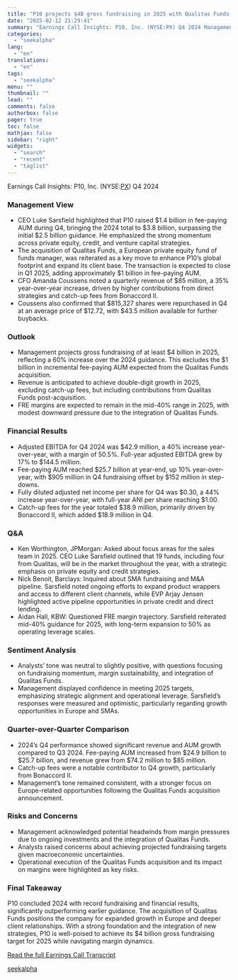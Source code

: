 ```yaml
---
title: "P10 projects $4B gross fundraising in 2025 with Qualitas Funds integration"
date: "2025-02-12 21:29:41"
summary: "Earnings Call Insights: P10, Inc. (NYSE:PX) Q4 2024 Management View CEO Luke Sarsfield highlighted that P10 raised $1.4 billion in fee-paying AUM during Q4, bringing the 2024 total to $3.8 billion, surpassing the initial $2.5 billion guidance. He emphasized the strong momentum across private equity, credit, and venture capital strategies...."
categories:
  - "seekalpha"
lang:
  - "en"
translations:
  - "en"
tags:
  - "seekalpha"
menu: ""
thumbnail: ""
lead: ""
comments: false
authorbox: false
pager: true
toc: false
mathjax: false
sidebar: "right"
widgets:
  - "search"
  - "recent"
  - "taglist"
---
```


Earnings Call Insights: P10, Inc. (NYSE:[PX](https://seekingalpha.com/symbol/PX "P10, Inc.")) Q4 2024

### Management View

* CEO Luke Sarsfield highlighted that P10 raised $1.4 billion in fee-paying AUM during Q4, bringing the 2024 total to $3.8 billion, surpassing the initial $2.5 billion guidance. He emphasized the strong momentum across private equity, credit, and venture capital strategies.
* The acquisition of Qualitas Funds, a European private equity fund of funds manager, was reiterated as a key move to enhance P10’s global footprint and expand its client base. The transaction is expected to close in Q1 2025, adding approximately $1 billion in fee-paying AUM.
* CFO Amanda Coussens noted a quarterly revenue of $85 million, a 35% year-over-year increase, driven by higher contributions from direct strategies and catch-up fees from Bonaccord II.
* Coussens also confirmed that $815,327 shares were repurchased in Q4 at an average price of $12.72, with $43.5 million available for further buybacks.

### Outlook

* Management projects gross fundraising of at least $4 billion in 2025, reflecting a 60% increase over the 2024 guidance. This excludes the $1 billion in incremental fee-paying AUM expected from the Qualitas Funds acquisition.
* Revenue is anticipated to achieve double-digit growth in 2025, excluding catch-up fees, but including contributions from Qualitas Funds post-acquisition.
* FRE margins are expected to remain in the mid-40% range in 2025, with modest downward pressure due to the integration of Qualitas Funds.

### Financial Results

* Adjusted EBITDA for Q4 2024 was $42.9 million, a 40% increase year-over-year, with a margin of 50.5%. Full-year adjusted EBITDA grew by 17% to $144.5 million.
* Fee-paying AUM reached $25.7 billion at year-end, up 10% year-over-year, with $905 million in Q4 fundraising offset by $152 million in step-downs.
* Fully diluted adjusted net income per share for Q4 was $0.30, a 44% increase year-over-year, with full-year ANI per share reaching $1.00.
* Catch-up fees for the year totaled $38.9 million, primarily driven by Bonaccord II, which added $18.9 million in Q4.

### Q&A

* Ken Worthington, JPMorgan: Asked about focus areas for the sales team in 2025. CEO Luke Sarsfield outlined that 19 funds, including four from Qualitas, will be in the market throughout the year, with a strategic emphasis on private equity and credit strategies.
* Nick Benoit, Barclays: Inquired about SMA fundraising and M&A pipeline. Sarsfield noted ongoing efforts to expand product wrappers and access to different client channels, while EVP Arjay Jensen highlighted active pipeline opportunities in private credit and direct lending.
* Aidan Hall, KBW: Questioned FRE margin trajectory. Sarsfield reiterated mid-40% guidance for 2025, with long-term expansion to 50% as operating leverage scales.

### Sentiment Analysis

* Analysts’ tone was neutral to slightly positive, with questions focusing on fundraising momentum, margin sustainability, and integration of Qualitas Funds.
* Management displayed confidence in meeting 2025 targets, emphasizing strategic alignment and operational leverage. Sarsfield’s responses were measured and optimistic, particularly regarding growth opportunities in Europe and SMAs.

### Quarter-over-Quarter Comparison

* 2024’s Q4 performance showed significant revenue and AUM growth compared to Q3 2024. Fee-paying AUM increased from $24.9 billion to $25.7 billion, and revenue grew from $74.2 million to $85 million.
* Catch-up fees were a notable contributor to Q4 growth, particularly from Bonaccord II.
* Management’s tone remained consistent, with a stronger focus on Europe-related opportunities following the Qualitas Funds acquisition announcement.

### Risks and Concerns

* Management acknowledged potential headwinds from margin pressures due to ongoing investments and the integration of Qualitas Funds.
* Analysts raised concerns about achieving projected fundraising targets given macroeconomic uncertainties.
* Operational execution of the Qualitas Funds acquisition and its impact on margins were highlighted as key risks.

### Final Takeaway

P10 concluded 2024 with record fundraising and financial results, significantly outperforming earlier guidance. The acquisition of Qualitas Funds positions the company for expanded growth in Europe and deeper client relationships. With a strong foundation and the integration of new strategies, P10 is well-poised to achieve its $4 billion gross fundraising target for 2025 while navigating margin dynamics.

[Read the full Earnings Call Transcript](https://seekingalpha.com/symbol/PX/earnings/transcripts)

[seekalpha](https://seekingalpha.com/news/4407094-p10-projects-4b-gross-fundraising-in-2025-with-qualitas-funds-integration)
